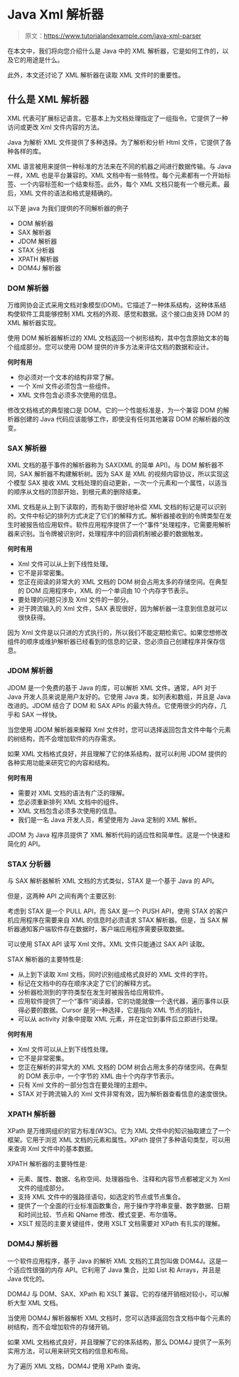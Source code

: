 # Java Xml 解析器

> 原文：<https://www.tutorialandexample.com/java-xml-parser>

在本文中，我们将向您介绍什么是 Java 中的 XML 解析器，它是如何工作的，以及它的用途是什么。

此外，本文还讨论了 XML 解析器在读取 XML 文件时的重要性。

## 什么是 XML 解析器

XML 代表可扩展标记语言。它基本上为文档处理指定了一组指令。它提供了一种访问或更改 Xml 文件内容的方法。

Java 为解析 XML 文件提供了多种选择。为了解析和分析 Html 文件，它提供了各种各样的库。

XML 语言被用来提供一种标准的方法来在不同的机器之间进行数据传输。与 Java 一样，XML 也是平台兼容的。XML 文档中有一些特性。每个元素都有一个开始标签、一个内容标签和一个结束标签。此外，每个 XML 文档只能有一个根元素。最后，XML 文件的语法和格式是精确的。

以下是 java 为我们提供的不同解析器的例子

*   DOM 解析器
*   SAX 解析器
*   JDOM 解析器
*   STAX 分析器
*   XPATH 解析器
*   DOM4J 解析器

### DOM 解析器

万维网协会正式采用文档对象模型(DOM)。它描述了一种体系结构，这种体系结构使软件工具能够控制 XML 文档的外观、感觉和数据。这个接口由支持 DOM 的 XML 解析器实现。

使用 DOM 解析器解析过的 XML 文档返回一个树形结构，其中包含原始文本的每个组成部分。您可以使用 DOM 提供的许多方法来评估文档的数据和设计。

**何时有用**

*   你必须对一个文本的结构非常了解。
*   一个 Xml 文件必须包含一些组件。
*   XML 文件包含必须多次使用的信息。

修改文档格式的典型接口是 DOM。它的一个性能标准是，为一个兼容 DOM 的解析器创建的 Java 代码应该能够工作，即使没有任何其他兼容 DOM 的解析器的改变。

### SAX 解析器

XML 文档的基于事件的解析器称为 SAX(XML 的简单 API)。与 DOM 解析器不同，SAX 解析器不构建解析树。因为 SAX 是 XML 的视频内容协议，所以实现这个模型 SAX 接收 XML 文档处理的自动更新，一次一个元素和一个属性，以适当的顺序从文档的顶部开始，到根元素的删除结束。

XML 文档是从上到下读取的，而有助于很好地补偿 XML 文档的标记是可以识别的。文件中标记的排列方式决定了它们的解释方式。解析器接收到的令牌类型在发生时被报告给应用软件。软件应用程序提供了一个“事件”处理程序，它需要用解析器来识别。当令牌被识别时，处理程序中的回调机制被必要的数据触发。

**何时有用**

*   Xml 文件可以从上到下线性处理。
*   它不是非常密集。
*   您正在阅读的非常大的 XML 文档的 DOM 树会占用太多的存储空间。在典型的 DOM 应用程序中，XML 的一个单词由 10 个内存字节表示。
*   要处理的问题只涉及 Xml 文件的一部分。
*   对于跨流输入的 Xml 文件，SAX 表现很好，因为解析器一注意到信息就可以很快获得。

因为 Xml 文件是以只进的方式执行的，所以我们不能定期检索它。如果您想修改组件的顺序或维护解析器已经看到的信息的记录，您必须自己创建程序并保存信息。

### JDOM 解析器

JDOM 是一个免费的基于 Java 的库，可以解析 XML 文件。通常，API 对于 Java 开发人员来说是用户友好的。它使用 Java 类，如列表和数组，并且是 Java 改进的。JDOM 结合了 DOM 和 SAX APIs 的最大特点。它使用很少的内存，几乎和 SAX 一样快。

当您使用 JDOM 解析器来解释 Xml 文件时，您可以选择返回包含文件中每个元素的树结构，而不会增加软件的内存需求。

如果 XML 文档格式良好，并且理解了它的体系结构，就可以利用 JDOM 提供的各种实用功能来研究它的内容和结构。

**何时有用**

*   需要对 XML 文档的语法有广泛的理解。
*   您必须重新排列 XML 文档中的组件。
*   XML 文档包含必须多次使用的信息。
*   我们是一名 Java 开发人员，希望使用为 Java 定制的 XML 解析。

JDOM 为 Java 程序员提供了 XML 解析代码的适应性和简单性。这是一个快速和简化的 API。

### STAX 分析器

与 SAX 解析器解析 XML 文档的方式类似，STAX 是一个基于 Java 的 API。

但是，这两种 API 之间有两个主要区别:

考虑到 STAX 是一个 PULL API，而 SAX 是一个 PUSH API，使用 STAX 的客户机应用程序在需要来自 XML 的信息时必须请求 STAX 解析器。但是，当 SAX 解析器通知客户端软件存在数据时，客户端应用程序需要获取数据。

可以使用 STAX API 读写 Xml 文件。XML 文件只能通过 SAX API 读取。

STAX 解析器的主要特性是:

*   从上到下读取 Xml 文档，同时识别组成格式良好的 XML 文件的字符。
*   标记在文档中的存在顺序决定了它们的解释方式。
*   分析器检测到的字符类型在发生时被报告给应用软件。
*   应用软件提供了一个“事件”阅读器，它的功能就像一个迭代器，遍历事件以获得必要的数据。Cursor 是另一种选择，它是指向 XML 节点的指针。
*   可以从 activity 对象中提取 XML 元素，并在定位到事件后立即进行处理。

**何时有用**

*   Xml 文件可以从上到下线性处理。
*   它不是非常密集。
*   您正在解析的非常大的 XML 文档的 DOM 树会占用太多的存储空间。在典型的 DOM 表示中，一个字节的 XML 由十个内存字节表示。
*   只有 Xml 文件的一部分包含在要处理的主题中。
*   STAX 对于跨流输入的 Xml 文件非常有效，因为解析器查看信息的速度很快。

### XPATH 解析器

XPath 是万维网组织的官方标准(W3C)。它为 XML 文件中的知识抽取建立了一个框架。它用于浏览 XML 文档的元素和属性。XPath 提供了多种语句类型，可以用来查询 Xml 文件中的基本数据。

XPATH 解析器的主要特性是:

*   元素、属性、数据、名称空间、处理器指令、注释和内容节点都被定义为 Xml 文件的组成部分。
*   支持 XML 文件中的强路径语句，如选定的节点或节点集合。
*   提供了一个全面的行业标准函数集合，用于操作字符串变量、数字数据、日期和时间比较、节点和 QName 修改、模式变更、布尔值等。
*   XSLT 规范的主要关键组件，使用 XSLT 文档需要对 XPath 有扎实的理解。

### DOM4J 解析器

一个软件应用程序，基于 Java 的解析 XML 文档的工具包叫做 DOM4J。这是一个适应性很强的内存 API。它利用了 Java 集合，比如 List 和 Arrays，并且是 Java 优化的。

DOM4J 与 DOM、SAX、XPath 和 XSLT 兼容。它的存储开销相对较小，可以解析大型 XML 文档。

当使用 DOM4J 解析器解析 XML 文档时，您可以选择返回包含文档中每个元素的树结构，而不会增加软件的存储开销。

如果 XML 文档格式良好，并且理解了它的体系结构，那么 DOM4J 提供了一系列实用方法，可以用来研究文档的信息和布局。

为了遍历 XML 文档，DOM4J 使用 XPath 查询。